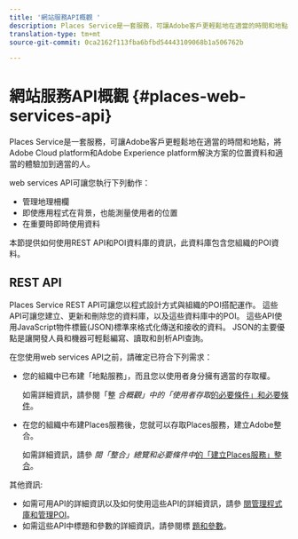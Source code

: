 ```yaml
---
title: '網站服務API概觀 '
description: Places Service是一套服務，可讓Adobe客戶更輕鬆地在適當的時間和地點，將Adobe Experience cloud和Adobe Experience platform解決方案加入位置資料和適當的體驗，以供適當的人使用。
translation-type: tm+mt
source-git-commit: 0ca2162f113fba6bfbd54443109068b1a506762b

---
```



# 網站服務API概觀 {#places-web-services-api}

Places Service是一套服務，可讓Adobe客戶更輕鬆地在適當的時間和地點，將Adobe Cloud platform和Adobe Experience platform解決方案的位置資料和適當的體驗加到適當的人。

web services API可讓您執行下列動作：

* 管理地理柵欄
* 即使應用程式在背景，也能測量使用者的位置
* 在重要時即時使用資料

本節提供如何使用REST API和POI資料庫的資訊，此資料庫包含您組織的POI資料。

## REST API

Places Service REST API可讓您以程式設計方式與組織的POI搭配運作。 這些API可讓您建立、更新和刪除您的資料庫，以及這些資料庫中的POI。 這些API使用JavaScript物件標籤(JSON)標準來格式化傳送和接收的資料。 JSON的主要優點是讓開發人員和機器可輕鬆編寫、讀取和剖析API查詢。

在您使用web services API之前，請確定已符合下列需求：

* 您的組織中已布建「地點服務」，而且您以使用者身分擁有適當的存取權。

   如需詳細資訊，請參閱「整 *合概觀」中的「使用者存取*[的必要條件」和必要條件](/help/web-service-api/adobe-i-o-integration.md)。

* 在您的組織中布建Places服務後，您就可以存取Places服務，建立Adobe整合。

   如需詳細資訊，請參 *閱「整合」總覽和必要條件中*[的「建立Places服務」整合](/help/web-service-api/adobe-i-o-integration.md)。

其他資訊:

* 如需可用API的詳細資訊以及如何使用這些API的詳細資訊，請參 [閱管理程式庫](/help/web-service-api/api-usage/manage-libraries/manage-libraries.md)[和管理POI](/help/web-service-api/api-usage/manage-pois/manage-pois.md)。
* 如需這些API中標題和參數的詳細資訊，請參閱標 [題和參數](/help/web-service-api/api-usage/headers-and-parameters.md)。